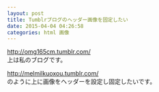 ```yaml
---
layout: post
title: Tumblrブログのヘッダー画像を固定したい
date: 2015-04-04 04:26:58
categories: html 画像
---
```

<p><a href="http://omg165cm.tumblr.com/" rel="nofollow">http://omg165cm.tumblr.com/</a><br>
上は私のブログです。</p>

<p><a href="http://melmilkuoxou.tumblr.com/" rel="nofollow">http://melmilkuoxou.tumblr.com/</a><br>
のように上に画像をヘッダーを設定し固定したいです。</p>
